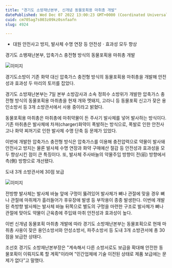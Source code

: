 ```yaml
---
title: "경기도 소방재난본부, 신개념 동물포획용 마취총 개발"
datePublished: Wed Dec 07 2022 13:00:23 GMT+0000 (Coordinated Universal Time)
cuid: cm705ag7s003z09kz0snfaafn
slug: 4924

---
```



- 대원 안전사고 방지, 발사체 수명 연장 등 안전성ㆍ효과성 모두 향상

경기도 소뱅재난본부, 압축가스 충전형 방식의 동물포획용 마취총 개발

![이미지](https://cdn.hashnode.com/res/hashnode/image/upload/v1739257968477/690efcb4-0920-4a43-b0ba-dc88f994d44b.jpeg)

경기도소방이 기존 화약 대신 압축가스 충전형 방식의 동물포획용 마취총을 개발해 안전성과 효과성 두 마리의 토끼를 잡았다.

경기도 소방재난본부는 7일 본부 소방감사과 소속 정희수 소방위가 개발한 압축가스 충전형 방식의 동물포획용 마취총을 현재 개와 멧돼지, 고라니 등 동물포획 신고가 잦은 용인소방서 등 3개 소방관서에서 사용 중이라고 밝혔다.

동물포획용 마취총은 마취총에 마취약물이 든 주사기 발사체를 넣어 발사하는 방식이다. 기존 마취총은 발사체에 차져(charger)화약이 폭발하는 방식으로, 폭발로 인한 안전사고나 화약 찌꺼기로 인한 발사체 수명 단축 등 문제가 있었다.

이번에 개발한 압축가스 충전형 방식은 압축가스를 이용해 충전압력으로 약물이 발사돼 안전사고 방지는 물론 발사체 수명 연장과 화약 구매예산 절감 등 안전성과 효과성을 모두 향상시킨 점이 큰 특징이다. 또, 발사체 주사바늘의 약물주입 방향이 전(前) 방향에서 측(側) 방향으로 개선됐다.

도내 3개 소방관서에 30점 보급

![이미지](https://cdn.hashnode.com/res/hashnode/image/upload/v1739257970667/76726843-85ef-4c70-b5b0-8af18cae6c8e.jpeg)

전방향 발사체는 발사체 바늘 앞에 구멍이 뚫려있어 발사체가 뼈나 관절에 맞을 경우 뼈나 관절에 마취제가 흘러들어가 후유장애 발생 등 부작용이 종종 발생한다. 이번에 개발된 측방향 발사체는 발사체 바늘 뒤쪽으로 별도의 구멍을 마련한 구조로 발사체가 뼈나 관절에 맞아도 약물이 근육층에 주입돼 마취 안전성과 효과성이 높다.

이번 신개념 동물포획 마취총 개발에 따라 경기도 소방재난본부는 동물포획으로 현재 마취총 사용이 잦은 용인소방서와 안성소방서, 파주소방서 등 도내 3개 소방관서에 총 30점을 보급한 상태다.

조선호 경기도 소방재난본부장은 "계속해서 다른 소방서로도 보급을 확대해 안전한 동물포획이 이뤄지도록 할 계획"이라며 "민간업체에 기술 이전된 상태로 제품 보급에는 문제가 없다"고 말했다.